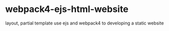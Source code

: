 # webpack4-ejs-html-website
layout, partial template use ejs and webpack4  to developing a static website 

